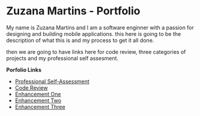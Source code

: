 # Zuzana Martins - Portfolio

My name is Zuzana Martins and I am a software enginner with a passion for designing and building mobile applications. 
this here is going to be the description  of what this is and my process to get it all done. 

then we are going to have links here for code review, three categories of projects and my professional self assesment. 




**Porfolio Links**<br>
* [Professional Self-Assessment](https://zuzanamartins.github.io/bio.html)<br>
* [Code Review](https://zuzanamartins.github.io/review.html)<br>
* [Enhancement One](https://zuzanamartins.github.io/design.html)<br>
* [Enhancement Two](https://zuzanamartins.github.io/structure.html)<br>
* [Enhancement Three](https://zuzanamartins.github.io/database.html)
